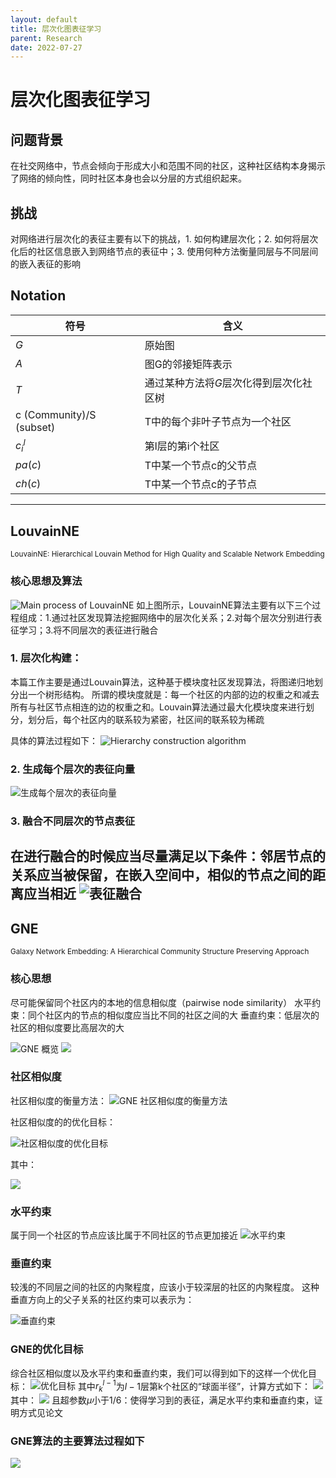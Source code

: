 ```yaml
---
layout: default
title: 层次化图表征学习
parent: Research
date: 2022-07-27
---
```


# 层次化图表征学习
## 问题背景
在社交网络中，节点会倾向于形成大小和范围不同的社区，这种社区结构本身揭示了网络的倾向性，同时社区本身也会以分层的方式组织起来。
## 挑战
对网络进行层次化的表征主要有以下的挑战，1. 如何构建层次化；2. 如何将层次化后的社区信息嵌入到网络节点的表征中；3. 使用何种方法衡量同层与不同层间的嵌入表征的影响

## Notation

|符号|含义|
|----|----|
|$G$|原始图|
|$A$|图G的邻接矩阵表示|
|$T$|通过某种方法将$G$层次化得到层次化社区树|
|c (Community)/S (subset)|T中的每个非叶子节点为一个社区|
|$c^l_i$|第l层的第i个社区|
|$pa(c)$|T中某一个节点c的父节点|
|$ch(c)$|T中某一个节点c的子节点|

------
## LouvainNE
<small>LouvainNE: Hierarchical Louvain Method for High Quality and Scalable Network Embedding</small>

### 核心思想及算法
![Main process of LouvainNE](../../assets/images/LouvainNEprocess.png)
如上图所示，LouvainNE算法主要有以下三个过程组成：1.通过社区发现算法挖掘网络中的层次化关系；2.对每个层次分别进行表征学习；3.将不同层次的表征进行融合

### 1. 层次化构建：

本篇工作主要是通过Louvain算法，这种基于模块度社区发现算法，将图递归地划分出一个树形结构。
所谓的模块度就是：每一个社区的内部的边的权重之和减去所有与社区节点相连的边的权重之和。Louvain算法通过最大化模块度来进行划分，划分后，每个社区内的联系较为紧密，社区间的联系较为稀疏

具体的算法过程如下：
![Hierarchy construction algorithm](../../assets/images/hierarchyconstructionofLouvainNE.png)

### 2. 生成每个层次的表征向量
![生成每个层次的表征向量](../../assets/images/generate_emb_for_each_layer.png)

### 3. 融合不同层次的节点表征
在进行融合的时候应当尽量满足以下条件：邻居节点的关系应当被保留，在嵌入空间中，相似的节点之间的距离应当相近
![表征融合](../../assets/images/LouvainNE_representation_fusion.png)
--------

## GNE
<small>Galaxy Network Embedding: A Hierarchical Community Structure Preserving Approach</small>

### 核心思想

尽可能保留同个社区内的本地的信息相似度（pairwise node similarity）
水平约束：同个社区内的节点的相似度应当比不同的社区之间的大
垂直约束：低层次的社区的相似度要比高层次的大

![GNE 概览](../../assets/images/GNEoverview.png)
![](../../assets/images/Structure%20of%20GNE.png)

### 社区相似度
社区相似度的衡量方法：
![GNE 社区相似度的衡量方法](../../assets/images/GNE_community_similarity_measurement_method.png)

社区相似度的的优化目标：

![社区相似度的优化目标](../../assets/images/Community_similarity_optimization_goal.png)

其中：

![](../../assets/images/Community_similarity_optimization_goal2.png)

### 水平约束
属于同一个社区的节点应该比属于不同社区的节点更加接近
![水平约束](../../assets/images/GNE_horizontal_constraints.png)

### 垂直约束
较浅的不同层之间的社区的内聚程度，应该小于较深层的社区的内聚程度。
这种垂直方向上的父子关系的社区约束可以表示为：

![垂直约束](../../assets/images/1.png)

### GNE的优化目标
综合社区相似度以及水平约束和垂直约束，我们可以得到如下的这样一个优化目标：
![优化目标](../../assets/images/2.png)
其中$r^{l-1}_{k}$为$l-1$层第k个社区的“球面半径”，计算方式如下：
![](../../assets/images/3.png)
其中：
![](../../assets/images/202209151506.png)
且超参数$\mu$小于1/6：使得学习到的表征，满足水平约束和垂直约束，证明方式见论文

### GNE算法的主要算法过程如下

![](../../assets/images/GNE_alg.png)